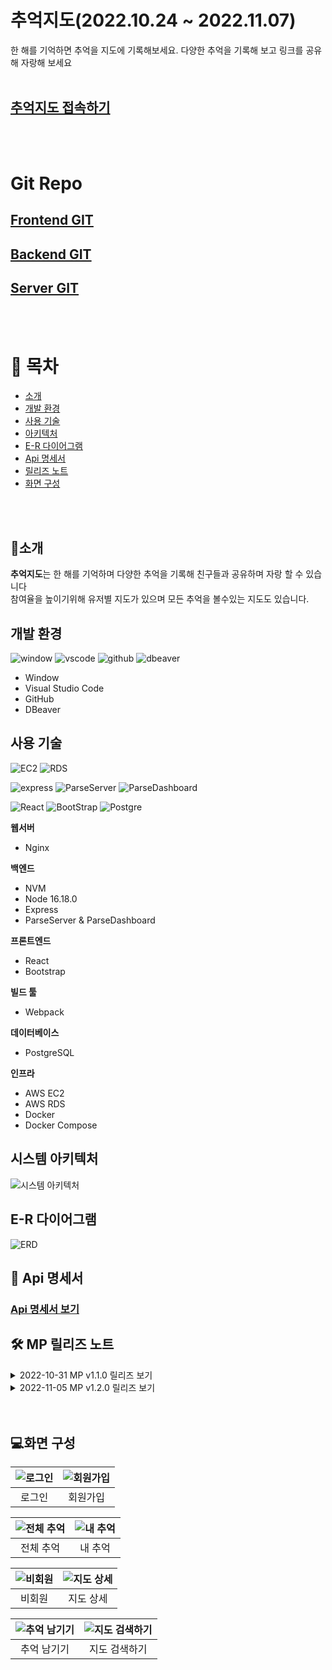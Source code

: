 # 추억지도(2022.10.24 ~ 2022.11.07)

한 해를 기억하면 추억을 지도에 기록해보세요. 다양한 추억을 기록해 보고 링크를 공유해 자랑해 보세요
<br><br>
## [추억지도 접속하기](https://map.donggeun.co.kr/map)

<br><br>
# Git Repo
## [Frontend GIT](https://github.com/tjrehdrms123/mp-client)
## [Backend GIT](https://github.com/tjrehdrms123/mp-server)
## [Server GIT](https://github.com/tjrehdrms123/mp-cloudserver)
<br><br>

# 📖 목차 
 - [소개](#소개) 
 - [개발 환경](#개발-환경)
 - [사용 기술](#사용-기술)
 - [아키텍처](#시스템-아키텍처) 
 - [E-R 다이어그램](#e-r-다이어그램)
 - [Api 명세서](#-api-명세서)
 - [릴리즈 노트](#-MP-릴리즈-노트)
 - [화면 구성](#화면-구성)

<br><br>
## 📃소개
**추억지도**는 한 해를 기억하며 다양한 추억을 기록해 친구들과 공유하며 자랑 할 수 있습니다
<br>
참여율을 높이기위해 유저별 지도가 있으며 모든 추억을 볼수있는 지도도 있습니다.


## 개발 환경

![window](https://img.shields.io/badge/windows-%230078D6.svg?&style=flat&logo=windows&logoColor=white")
![vscode](https://img.shields.io/badge/vscode-blue?style=flat&logo=VisualStudioCode)
![github](https://img.shields.io/badge/github-606060?style=fat&logo=github)
![dbeaver](https://img.shields.io/badge/DBeaver-blue?style=flat)

 - Window 
 - Visual Studio Code
 - GitHub
 - DBeaver

## 사용 기술 

![EC2](https://img.shields.io/badge/AWS-ec2-FF8C00?style=flat&logo=amazonec2)
![RDS](https://img.shields.io/badge/AWS-RDS-FF8C00?style=flat&logo=amazonrds)

![express](https://img.shields.io/badge/express-%23000000.svg?&style=flat&logo=express&logoColor=white)
![ParseServer](https://img.shields.io/badge/ParseServer-0078d6?style=flat)
![ParseDashboard](https://img.shields.io/badge/ParseDashboard-0078d6?style=flat)

![React](https://img.shields.io/badge/react-%2361DAFB.svg?&style=flat&logo=react&logoColor=black)
![BootStrap](https://img.shields.io/badge/BootStrap-purple?style=flat&logo=Bootstrap)
![Postgre](https://img.shields.io/badge/postgresql-%23336791.svg?&style=flat&logo=postgresql&logoColor=white)

**웹서버**
 - Nginx

**백엔드**
 - NVM 
 - Node 16.18.0
 - Express
 - ParseServer & ParseDashboard

**프론트엔드**
 -  React
 -  Bootstrap
 
**빌드 툴**
 - Webpack

**데이터베이스**
 - PostgreSQL

**인프라** 
 - AWS EC2
 - AWS RDS
 - Docker
 - Docker Compose

## 시스템 아키텍처
![시스템 아키텍처](./images/system.png)

## E-R 다이어그램
![ERD](./images/erd.png)


## 📑 Api 명세서
### [Api 명세서 보기](./api/index.html)


## 🛠 MP 릴리즈 노트

<details>
<summary> 2022-10-31 MP v1.1.0 릴리즈 보기</summary>
<div markdown="1">   
  <ul>
    <li>이메일 인증 제거</li>
    <li>폰트 변경</li>
    <li>글쓰기 유효성 검사 강화</li>
  </ul>
</div>
</details>
<details>
<summary> 2022-11-05 MP v1.2.0 릴리즈 보기</summary>
<div markdown="1">       
  <ul>
    <li>요청 Body 사이즈 기존 5M > 10M로 변경</li>
    <li>회원가입 여부에 따라 활성화 버튼 변경</li>
    <li>애드핏 광고 1개 > 4개로 변경</li>
  </ul>
</div>
</details>
<br><br>

## 💻화면 구성
![로그인](./images/page/login.png)|![회원가입](./images/page/register.png)|
| :-----------------------------------------------------------------------------------------------------------------: | :-----------------------------------------------------------------------------------------------------------------: | 
|로그인|회원가입

![전체 추억](./images/page/allmap.png)|![내 추억](./images/page/mymap.png)|
| :-----------------------------------------------------------------------------------------------------------------: | :-----------------------------------------------------------------------------------------------------------------: | 
|전체 추억|내 추억

![비회원](./images/page/nonuser.png)|![지도 상세](./images/page/mapdetail.png)|
| :-----------------------------------------------------------------------------------------------------------------: | :-----------------------------------------------------------------------------------------------------------------: | 
|비회원|지도 상세

![추억 남기기](./images/page/mapwrite.png)|![지도 검색하기](./images/page/mapwrite_01.png)|
| :-----------------------------------------------------------------------------------------------------------------: | :-----------------------------------------------------------------------------------------------------------------: | 
|추억 남기기|지도 검색하기